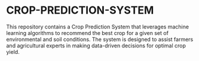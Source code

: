 # CROP-PREDICTION-SYSTEM
This repository contains a Crop Prediction System that leverages machine learning algorithms to recommend the best crop for a given set of environmental and soil conditions. The system is designed to assist farmers and agricultural experts in making data-driven decisions for optimal crop yield.
